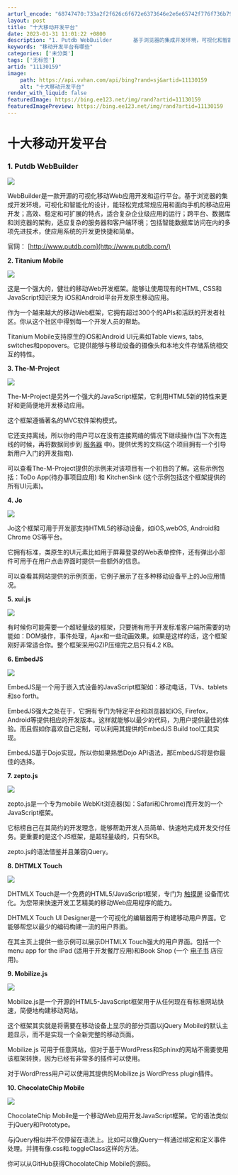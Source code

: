 ```yaml
---
arturl_encode: "68747470:733a2f2f626c6f672e6373646e2e6e65742f776f736b796572:2f61727469636c652f64657461696c732f3131313330313539"
layout: post
title: "十大移动开发平台"
date: 2023-01-31 11:01:22 +0800
description: "1. Putdb WebBuilder　　　　基于浏览器的集成开发环境，可视化和智能"
keywords: "移动开发平台有哪些"
categories: ['未分类']
tags: ['无标签']
artid: "11130159"
image:
    path: https://api.vvhan.com/api/bing?rand=sj&artid=11130159
    alt: "十大移动开发平台"
render_with_liquid: false
featuredImage: https://bing.ee123.net/img/rand?artid=11130159
featuredImagePreview: https://bing.ee123.net/img/rand?artid=11130159
---
```


# 十大移动开发平台

### 1. Putdb WebBuilder

![](http://images.cnitblog.com/blog/448679/201309/05134345-245e97041b5f492cb6ef35432b48a28b.gif)

WebBuilder是一款开源的可视化移动Web应用开发和运行平台。基于浏览器的集成开发环境，可视化和智能化的设计，能轻松完成常规应用和面向手机的移动应用开发；高效、稳定和可扩展的特点，适合复杂企业级应用的运行；跨平台、数据库和浏览器的架构，适应复杂的服务器和客户端环境；包括智能数据库访问在内的多项先进技术，使应用系统的开发更快捷和简单。

官网：
[http://www.putdb.com](http://www.putdb.com/)

**2. Titanium Mobile**

![](http://images.cnitblog.com/blog/448679/201309/05134655-70f474cc692f41bfb00b60216f9e7e9d.jpg)

这是一个强大的，健壮的移动Web开发框架。能够让使用现有的HTML, CSS和JavaScript知识来为 iOS和Android平台开发原生移动应用。

作为一个越来越大的移动Web框架，它拥有超过300个的APIs和活跃的开发者社区。你从这个社区中得到每一个开发人员的帮助。

Titanium Mobile支持原生的iOS和Android UI元素如Table views, tabs, switches和popovers。它提供能够与移动设备的摄像头和本地文件存储系统相交互的特性。

**3. The-M-Project**

![](http://images.cnitblog.com/blog/448679/201309/05134707-64a841315abf4e0b8b4757b7ffeb4ce9.jpg)

The-M-Project是另外一个强大的JavaScript框架，它利用HTML5新的特性来更好和更简便地开发移动应用。

这个框架遵循著名的MVC软件架构模式。

它还支持离线，所以你的用户可以在没有连接网络的情况下继续操作(当下次有连线的时候，再将数据同步到
[服务器](http://webservices.ctocio.com.cn/293/12270293.shtml "服务器")
中)。提供优秀的文档(这个项目拥有一个引导新用户入门的开发指南).

可以查看The-M-Project提供的示例来对该项目有一个初目的了解。这些示例包括：ToDo App(待办事项目应用) 和 KitchenSink (这个示例包括这个框架提供的所有UI元素)。

**4. Jo**

![](http://images.cnitblog.com/blog/448679/201309/05134716-96c954a3246c49aea859a579574568cd.png)

Jo这个框架可用于开发那支持HTML5的移动设备，如iOS,webOS, Android和Chrome OS等平台。

它拥有标准，类原生的UI元素比如用于屏幕登录的Web表单控件，还有弹出小部件可用于在用户点击界面时提供一些额外的信息。

可以查看其网站提供的示例页面，它例子展示了在多种移动设备平上的Jo应用情况。

**5. xui.js**

![](http://images.cnitblog.com/blog/448679/201309/05134723-88d980176d6a4a2298df08ef413171fc.png)

有时候你可能需要一个超轻量级的框架，只要拥有用于开发标准客户端所需要的功能如：DOM操作，事件处理，Ajax和一些动画效果。如果是这样的话，这个框架刚好非常适合你。整个框架采用GZIP压缩完之后只有4.2 KB。

**6. EmbedJS**

![](http://images.cnitblog.com/blog/448679/201309/05134749-94f44478abb9409cbd2233af78fb16c0.jpg)

EmbedJS是一个用于嵌入式设备的JavaScript框架如：移动电话，TVs、tablets和so forth。

EmbedJS强大之处在于，它拥有专门为特定平台和浏览器如iOS, Firefox， Android等提供相应的开发版本。这样就能够以最少的代码，为用户提供最佳的体验。而且假如你喜欢自己定制，可以利用其提供的EmbedJS Build tool工具实现。

EmbedJS基于Dojo实现，所以你如果熟悉Dojo API语法，那EmbedJS将是你最佳的选择。

**7. zepto.js**

![](http://images.cnitblog.com/blog/448679/201309/05134759-fb5f08a233fd4d2fbe36277437978aef.jpg)

zepto.js是一个专为mobile WebKit浏览器(如：Safari和Chrome)而开发的一个JavaScript框架。

它标榜自己在其简约的开发理念，能够帮助开发人员简单、快速地完成开发交付任务。更重要的是这个JS框架，是超轻量级的，只有5KB。

zepto.js的语法借鉴并且兼容jQuery。

**8. DHTMLX Touch**

![](http://images.cnitblog.com/blog/448679/201309/05134806-a706d7308ee5456ba270c14a8e5bd6dd.jpg)

DHTMLX Touch是一个免费的HTML5/JavaScript框架，专门为
[触摸屏](http://webservices.ctocio.com.cn/293/12270293.shtml "触摸屏")
设备而优化。为您带来快速开发工艺精美的移动Web应用程序的能力。

DHTMLX Touch UI Designer是一个可视化的编辑器用于构建移动用户界面。它能够帮您以最少的编码构建一流的用户界面。

在其主页上提供一些示例可以展示DHTMLX Touch强大的用户界面。包括一个menu app for the iPad (适用于开发餐厅应用)和Book Shop (一个
[电子书](http://webservices.ctocio.com.cn/293/12270293.shtml "电子书")
店应用)。

**9. Mobilize.js**

![](http://images.cnitblog.com/blog/448679/201309/05134813-429c80a81018475aa88e0ae8622987a2.png)

Mobilize.js是一个开源的HTML5-JavaScript框架用于从任何现在有标准网站快速，简便地构建移动网站。

这个框架其实就是将需要在移动设备上显示的部分页面以jQuery Mobile的默认主题显示，而不是实现一个全新完整的移动页面。

Mobilize.js 可用于任意网站，但对于基于WordPress和Sphinx的网站不需要使用该框架转换，因为已经有非常多的插件可以使用。

对于WordPress用户可以使用其提供的Mobilize.js WordPress plugin插件。

**10. ChocolateChip Mobile**

![](http://images.cnitblog.com/blog/448679/201309/05134819-ee4445b0129b408b8bb79d655c2796d0.jpg)

ChocolateChip Mobile是一个移动Web应用开发JavaScript框架。它的语法类似于jQuery和Prototype。

与jQuery相似并不仅停留在语法上。比如可以像jQuery一样通过绑定和定义事件处理。并拥有像.css和.toggleClass这样的方法。

你可以从GitHub获得ChocolateChip Mobile的源码。